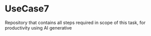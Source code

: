 # UseCase7

Repository that contains all steps required in scope of this task, for productivity using AI generative
